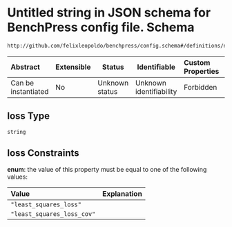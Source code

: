 # Untitled string in JSON schema for BenchPress config file. Schema

```txt
http://github.com/felixleopoldo/benchpress/config.schema#/definitions/notears/properties/loss
```




| Abstract            | Extensible | Status         | Identifiable            | Custom Properties | Additional Properties | Access Restrictions | Defined In                                                               |
| :------------------ | ---------- | -------------- | ----------------------- | :---------------- | --------------------- | ------------------- | ------------------------------------------------------------------------ |
| Can be instantiated | No         | Unknown status | Unknown identifiability | Forbidden         | Allowed               | none                | [config.schema.json\*](../out/config.schema.json "open original schema") |

## loss Type

`string`

## loss Constraints

**enum**: the value of this property must be equal to one of the following values:

| Value                      | Explanation |
| :------------------------- | ----------- |
| `"least_squares_loss"`     |             |
| `"least_squares_loss_cov"` |             |
